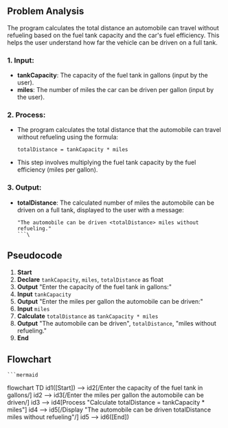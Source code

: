 ## Problem Analysis

The program calculates the total distance an automobile can travel without refueling based on the fuel tank capacity and the car's fuel efficiency. This helps the user understand how far the vehicle can be driven on a full tank.

### 1. **Input:**
   - **tankCapacity**: The capacity of the fuel tank in gallons (input by the user).
   - **miles**: The number of miles the car can be driven per gallon (input by the user).

### 2. **Process:**
   - The program calculates the total distance that the automobile can travel without refueling using the formula:
     ```
     totalDistance = tankCapacity * miles
     ```
   - This step involves multiplying the fuel tank capacity by the fuel efficiency (miles per gallon).

### 3. **Output:**
   - **totalDistance**: The calculated number of miles the automobile can be driven on a full tank, displayed to the user with a message:
     ```
     "The automobile can be driven <totalDistance> miles without refueling."
     ```\
## Pseudocode
1. **Start**
2. **Declare** `tankCapacity`, `miles`, `totalDistance` as float
3. **Output** "Enter the capacity of the fuel tank in gallons:"
4. **Input** `tankCapacity`
5. **Output** "Enter the miles per gallon the automobile can be driven:"
6. **Input** `miles`
7. **Calculate** `totalDistance` as `tankCapacity * miles`
8. **Output** "The automobile can be driven", `totalDistance`, "miles without refueling."
9. **End**
    
## Flowchart
    ```mermaid
flowchart TD
    id1([Start]) --> id2[/Enter the capacity of the fuel tank in gallons/]
    id2 --> id3[/Enter the miles per gallon the automobile can be driven/]
    id3 --> id4[Process "Calculate totalDistance = tankCapacity * miles"]
    id4 --> id5[/Display "The automobile can be driven totalDistance miles without refueling"/]
    id5 --> id6([End])
```
